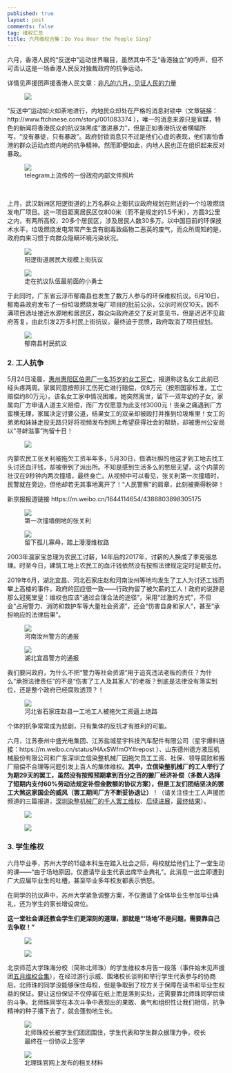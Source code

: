 ```yaml
---
published: true
layout: post
comments: false
tag: 维权汇总
title: 六月维权合集：Do You Hear the People Sing?
---
```

<p>六月，香港人民的“反送中”运动世界瞩目，虽然其中不乏“香港独立”的呼声，但不可否认这是一场香港人民反对独裁政府的抗争运动。</p>

<p>详情见声援团声援香港人民文章：<a href="https://jiashigrsyt1.github.io/shengyhongkong/">非凡的六月，见证人民的力量</a></p>

<figure><img src="https://telegra.ph/file/50905d6806dd80487ba9f.jpg"><figcaption></figcaption></figure>

<p>“反送中”运动如火如荼地进行，内地民众却处在严格的消息封锁中（文章链接：http://www.ftchinese.com/story/001083374 ），唯一的消息来源只是官媒，特色的新闻将香港民众的抗议抹黑成“激进暴力”，但是正如香港抗议者横幅所写，“没有暴徒，只有暴政”。政府封锁消息只不过是他们心虚的表现，他们害怕香港的群众运动点燃内地的抗争精神。然而即便如此，内地人民也正在组织起来反对暴政。</p>

<figure><img src="https://telegra.ph/file/2bdc65ff121dfb4057ea8.png"><figcaption>telegram上流传的一份政府内部文件照片</figcaption></figure>

<br/>

<p>上月，武汉新洲区阳逻街道的上万名群众上街抗议政府规划在附近的一个垃圾燃烧发电厂项目。这一项目距离居民区仅800米（而不是规定的1.5千米），方圆3公里之内，有两所高校，20多个居民区，涉及居民人数30多万。以中国目前的环保技术水平，垃圾燃烧发电常常产生含有剧毒致癌物二恶英的废气，而众所周知的是，政府向来习惯于向群众隐瞒环境污染状况。</p>

<figure><img src="https://telegra.ph/file/7f0bbaf0d07672ab22569.png"><figcaption>阳逻街道居民大规模上街抗议</figcaption></figure>

<figure><img src="https://telegra.ph/file/f8e92085d80f59ccfeb6d.png"><figcaption>走在抗议队伍最前面的小勇士</figcaption></figure>

<p>于此同时，广东省云浮市郁南县也发生了数万人参与的环保维权抗议。6月10日，郁南县政府发布了一份垃圾燃烧发电厂项目的批前公示，公示时间仅10天。因不满项目选址接近水源地和居民区，群众向政府递交了反对意见书，但是迟迟不见政府答复，由此引发2万多村民上街抗议。最终迫于民愤，政府取消了项目规划。</p>

<figure><img src="https://telegra.ph/file/968c923f87ecfa4284f76.png"><figcaption>郁南县村民抗议</figcaption></figure>

<h3 id="2.-工人抗争">2. 工人抗争</h3>

<p>5月24日凌晨，<a href="https://3g.163.com/news/article/EGRA9DHL04178D83.html" target="_blank">惠州惠阳区伯恩厂一名35岁的女工死亡</a>，报道称这名女工此前已经头疼两周。家属同意按照非工伤死亡进行赔偿，仅8万元（按照国家标准，工亡赔偿约80万元）。该名女工家中情况困难，她突然离世，留下一双年幼的子女，家属向厂方申请人道主义赔偿，而厂方仅愿意为此支付3000元！丧亲之痛遇到厂方蛮横无理，家属决定讨要公道，结果女工的双亲却被殴打并推到垃圾堆里！女工的弟弟和妹妹走投无路只好将视频发布到网上希望获得社会的帮助，却被惠州公安局以“寻衅滋事”拘留十日！</p>

<figure><img src="https://telegra.ph/file/a8e07045ef221ab3c88bf.png"><figcaption></figcaption></figure>

<p>内蒙农民工张关利被拖欠工资半年多，5月30日，借酒壮胆的他这才到工地去找工头讨还血汗钱，却被带到了派出所。不知是感到生活多么的憋屈无望，这个内蒙的壮汉在9秒钟内两次撞墙，最终身亡。从视频中可以看见，张关利第一次撞墙时，民警就在旁边，但他却若无其事地离开了！“人民警察”的肩章，此刻被撕得粉碎！</p>

<p>新京报报道链接 https://m.weibo.cn/1644114654/4388803898305175</p>

<figure><img src="https://telegra.ph/file/5106074ae9e9debfc5dc3.png"><figcaption>第一次撞墙倒地的张关利</figcaption></figure>

<figure><img src="/file/35787b5915b7dcd2a92af.png"><figcaption>留下孤儿寡母，踏上漫漫维权路</figcaption></figure>

<p>2003年温家宝总理为农民工讨薪，14年后的2017年，讨薪的人换成了李克强总理。时至今日，建筑工地上农民工的血汗钱依然没有按照法律规定定时足额支付。</p>

<p>2019年6月，湖北宜昌、河北石家庄赵和河南汝州等地均发生了工人为讨还工钱而攀上高楼的事件，政府的回应很一致——行政拘留了被欠薪的工人！政府的说辞是那么冠冕堂皇：维权也应该“通过合理合法的途径”，采用“过激的方式”，不但会“占用警力、消防和救护车等大量社会资源”，还会“伤害自身和家人”，甚至“承担响应的法律后果”。</p>

<figure><img src="https://telegra.ph/file/f9663deebf6ce187e2304.png"><figcaption>河南汝州警方的通报</figcaption></figure>

<figure><img src="https://telegra.ph/file/e91fff310f7e827b1bd01.png"><figcaption>湖北宜昌警方的通报</figcaption></figure>

<p>我们要问政府，为什么不把“警力等社会资源”用于追究违法老板的责任？为什么“承担法律责任”的不是“伤害了工人及其家人”的老板？到底是法律没有落实到位，还是整个政府已经腐败透顶？！</p>

<figure><img src="https://telegra.ph/file/f1e6fd9445296ee918c8d.png"><figcaption>河北省石家庄赵县一工地工人被拖欠工资逼上绝路</figcaption></figure>

<p>个体的抗争常常成为悲剧，只有集体的反抗才有胜利的可能。</p>

<p>六月，江苏泰州中盛光电集团、江苏盐城星宇科技汽车配件有限公司（星宇爆料链接：https://m.weibo.cn/status/HAxSWfmOY#repost ）、山东德州德方液压机械股份有限公司和广东深圳立信染整机械厂因拖欠员工工资、社保、领导腐败和搬厂赔偿不合理等问题引发上百人的集体维权。<strong>其中，立信染整机械厂的工人举行了为期29天的罢工，虽然没有按照预期拿到百分之百的搬厂经济补偿（多数人选择了短期内支付60%劳动法规定补偿金数额的协议方案），但是工友们团结坚决的罢工大煞这家国企的威风（罢工期间厂方不断妥协退让）</strong>！（请关注佳士工人声援团频道的三篇报道，<a href="https://jiashigrsyt1.github.io/syszqr/">深圳染整机械厂的千人罢工维权</a>、<a href="https://jiashigrsyt1.github.io/syszgr2/">后续进展</a>，<a href="https://jiashigrsyt1.github.io/szrzgr3/">最终结果</a>）。</p>

<figure><img src="https://telegra.ph/file/bbff096dd5c3b93f3fad3.png"><figcaption></figcaption></figure>

<figure><img src="https://telegra.ph/file/481e197095202248a9442.png"><figcaption></figcaption></figure>

<h3 id="3.-学生维权">3. 学生维权</h3>

<p>六月毕业季，苏州大学的15级本科生在踏入社会之际，母校就给他们上了一堂生动的课——“由于场地原因，仅邀请毕业生代表出席毕业典礼”。此消息一出立即遭到广大应届毕业生的吐槽，甚至毕业多年校友都表示愤怒。</p>

<p>在同学的抗议声中，苏州大学紧急调整方案，不仅邀请了全体毕业生参加毕业典礼，还为学生的家长增设席位。</p>

<p><strong>这一堂社会课还教会学生们更深刻的道理，那就是“‘场地’不是问题，需要靠自己去争取！”</strong></p>

<figure><img src="https://telegra.ph/file/b6bae6340047e51f8108b.png"><figcaption></figcaption></figure>

<figure><img src="https://telegra.ph/file/da5cdb6aa552f675cd1d2.png"><figcaption></figcaption></figure>

<p>北京师范大学珠海分校（简称北师珠）的学生维权本月告一段落（事件始末见声援团<a href="https://jiashigrsyt1.github.io/maywq/">五月维权合集</a>），在经过游行示威、围堵校长谈判和举行学生代表参与的协商后，北师珠的同学没能够保住母校，但是争取到了校方关于保障在读书和毕业生权益的保证。要让这份保证不仅停留在纸上而是落到实处，还需要靠北师珠同学后续的斗争。北师珠同学在本次斗争中表现出的果敢、勇气和组织性让我们相信，抗争精神的种子播下去了，就会蓬勃地生长。</p>

<figure><img src="https://telegra.ph/file/841aa11b968d1e0abb4a1.png"><figcaption>北师珠校长被学生们团团围住，学生代表和学生群众据理力争，校长最终在一份协议上签字</figcaption></figure>

<figure><img src="https://telegra.ph/file/ca3b0e6e80242b453e0f4.png"><figcaption>北理珠官网上发布的相关材料</figcaption></figure>

